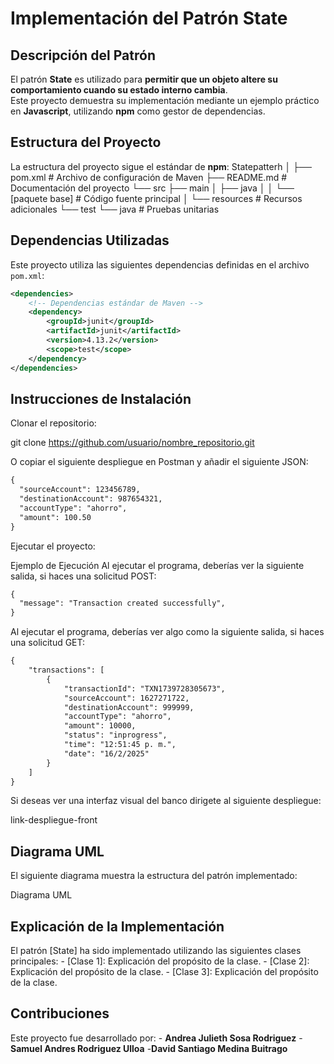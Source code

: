# Implementación del Patrón State

## Descripción del Patrón
El patrón **State** es utilizado para **permitir que un objeto altere su comportamiento cuando su estado interno cambia**.  
Este proyecto demuestra su implementación mediante un ejemplo práctico en **Javascript**, utilizando **npm** como gestor de dependencias.

## Estructura del Proyecto
La estructura del proyecto sigue el estándar de **npm**:
Statepatterh
│
├── pom.xml                # Archivo de configuración de Maven
├── README.md              # Documentación del proyecto
└── src
    ├── main
    │   ├── java
    │   │   └── [paquete base]    # Código fuente principal
    │   └── resources             # Recursos adicionales
    └── test
        └── java                  # Pruebas unitarias

## Dependencias Utilizadas
Este proyecto utiliza las siguientes dependencias definidas en el archivo `pom.xml`:

```xml
<dependencies>
    <!-- Dependencias estándar de Maven -->
    <dependency>
        <groupId>junit</groupId>
        <artifactId>junit</artifactId>
        <version>4.13.2</version>
        <scope>test</scope>
    </dependency>
</dependencies>
```
## Instrucciones de Instalación
Clonar el repositorio:

git clone https://github.com/usuario/nombre_repositorio.git

O copiar el siguiente despliegue en Postman y añadir el siguiente JSON:
```xml
{
  "sourceAccount": 123456789,
  "destinationAccount": 987654321,
  "accountType": "ahorro",
  "amount": 100.50
}

```
Ejecutar el proyecto:

Ejemplo de Ejecución
Al ejecutar el programa, deberías ver la siguiente salida, si haces una solicitud POST:
```xml
{
  "message": "Transaction created successfully",
}
```
Al ejecutar el programa, deberías ver algo como la siguiente salida, si haces una solicitud GET:
```xml
{
    "transactions": [
        {
            "transactionId": "TXN1739728305673",
            "sourceAccount": 1627271722,
            "destinationAccount": 999999,
            "accountType": "ahorro",
            "amount": 10000,
            "status": "inprogress",
            "time": "12:51:45 p. m.",
            "date": "16/2/2025"
        }
    ]
}
```
Si deseas ver una interfaz visual del banco dirigete al siguiente despliegue:

link-despliegue-front

## Diagrama UML
El siguiente diagrama muestra la estructura del patrón implementado:

Diagrama UML

## Explicación de la Implementación
El patrón [State] ha sido implementado utilizando las siguientes clases principales: - [Clase 1]: Explicación del propósito de la clase. - [Clase 2]: Explicación del propósito de la clase. - [Clase 3]: Explicación del propósito de la clase.

## Contribuciones
Este proyecto fue desarrollado por: - **Andrea Julieth Sosa Rodriguez** -**Samuel Andres Rodriguez Ulloa** -**David Santiago Medina Buitrago**



